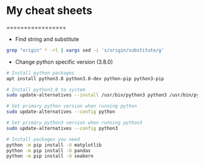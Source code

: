 # My cheat sheets
=================

* Find string and substitute
``` bash
grep "origin" * -rl | xargs sed -i 's/origin/substitute/g'
```

* Change python specific version (3.8.0)
``` bash
# Install python packages
apt install python3.8 python3.8-dev python-pip python3-pip

# Install python3.8 to system
sudo update-alternatives --install /usr/bin/python3 python3 /usr/bin/python3.8 0

# Set primary python version when running python
sudo update-alternatives --config python

# Set primary python3 version when running python3
sudo update-alternatives --config python3

# Install packages you need
python -m pip install -U matplotlib
python -m pip install -U pandas
python -m pip install -U seaborn
```
